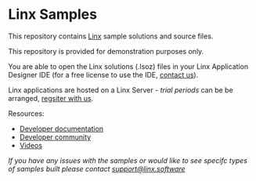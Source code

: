 # Linx Samples

This repository contains [Linx](https://linx.software) sample solutions and source files. 

This repository is provided for demonstration purposes only.

You are able to open the Linx solutions (.lsoz) files in your Linx Application Designer IDE (for a free license to use the IDE, [contact us](support@linx.software)).

Linx applications are hosted on a Linx Server - *trial periods* can be be arranged, [regsiter with us](support@linx.software).

Resources:
- [Developer documentation](https://linx.software/docs/)
- [Developer community](https://community.linx.software/)
- [Videos](https://www.youtube.com/channel/UCO4KWEv8nUzeaFRO4zKS4gA/videos)

*If you have any issues with the samples or would like to see specifc types of samples built please contact support@linx.software*
